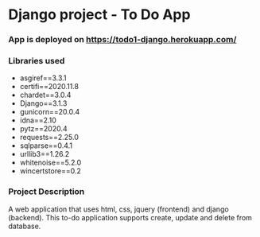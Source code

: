 # Django project - To Do App

### App is deployed on https://todo1-django.herokuapp.com/

### Libraries used
* asgiref==3.3.1
* certifi==2020.11.8
* chardet==3.0.4
* Django==3.1.3
* gunicorn==20.0.4
* idna==2.10
* pytz==2020.4
* requests==2.25.0
* sqlparse==0.4.1
* urllib3==1.26.2
* whitenoise==5.2.0
* wincertstore==0.2

### Project Description
A web application that uses html, css, jquery (frontend) and django (backend).
This to-do application supports create, update and delete from database.

